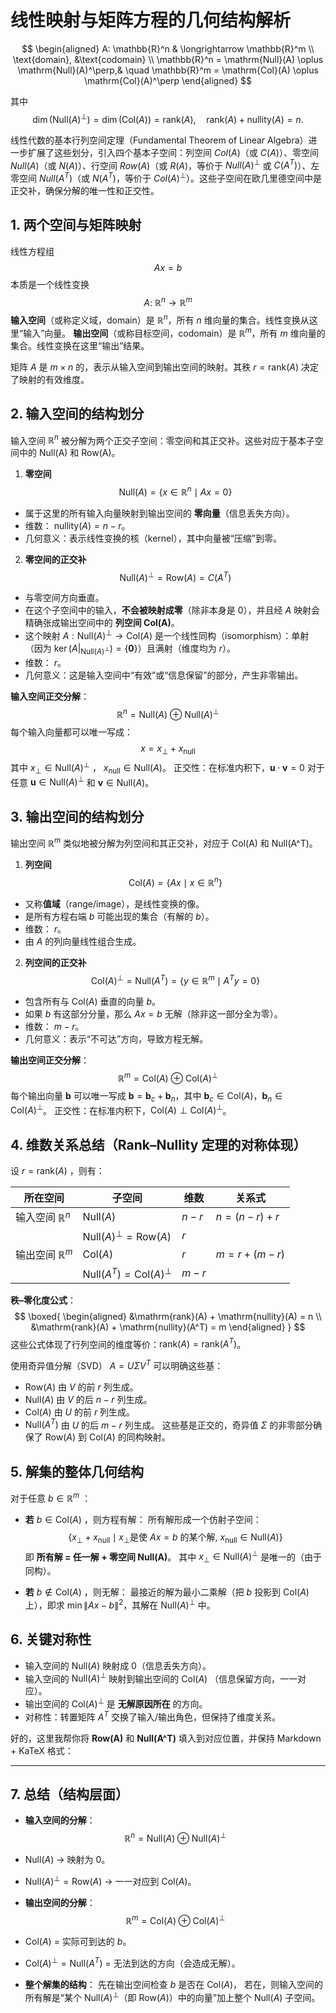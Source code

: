 # 线性映射与矩阵方程的几何结构解析

$$
\begin{aligned}
 A: \mathbb{R}^n & \longrightarrow \mathbb{R}^m \\
 \text{domain}, &\text{codomain} \\
 \mathbb{R}^n = \mathrm{Null}(A) \oplus \mathrm{Null}(A)^\perp,& \quad \mathbb{R}^m = \mathrm{Col}(A) \oplus \mathrm{Col}(A)^\perp
\end{aligned}
$$

其中
$$
\dim(\mathrm{Null}(A)^\perp)=\dim(\mathrm{Col}(A))=\mathrm{rank}(A),\quad 
\mathrm{rank}(A)+\mathrm{nullity}(A)=n.
$$

线性代数的基本行列空间定理（Fundamental Theorem of Linear Algebra）进一步扩展了这些划分，引入四个基本子空间：列空间 $Col(A)$（或 $C(A)$）、零空间 $Null(A)$（或 $N(A)$）、行空间 $Row(A)$（或 $R(A)$，等价于 $Null(A)^\perp$ 或 $C(A^T)$）、左零空间 $Null(A^T)$（或 $N(A^T)$，等价于 $Col(A)^\perp$）。这些子空间在欧几里德空间中是正交补，确保分解的唯一性和正交性。

## 1. 两个空间与矩阵映射

线性方程组
$$
A x = b
$$
本质是一个线性变换
$$
A:\ \mathbb{R}^n \longrightarrow \mathbb{R}^m
$$
**输入空间**（或称定义域，domain）是 $\mathbb{R}^n$，所有 $n$ 维向量的集合。线性变换从这里“输入”向量。
**输出空间**（或称目标空间，codomain）是 $\mathbb{R}^m$，所有 $m$ 维向量的集合。线性变换在这里“输出”结果。

矩阵 $A$ 是 $m \times n$ 的，表示从输入空间到输出空间的映射。其秩 $r = \mathrm{rank}(A)$ 决定了映射的有效维度。

## 2. 输入空间的结构划分

输入空间 $\mathbb{R}^n$ 被分解为两个正交子空间：零空间和其正交补。这些对应于基本子空间中的 Null(A) 和 Row(A)。

1. **零空间**
$$
\mathrm{Null}(A) = \{x \in \mathbb{R}^n \mid A x = 0\}
$$
 - 属于这里的所有输入向量映射到输出空间的 **零向量**（信息丢失方向）。
 - 维数： $\mathrm{nullity}(A) = n - r$。
 - 几何意义：表示线性变换的核（kernel），其中向量被“压缩”到零。

2. **零空间的正交补**
 $$
 \mathrm{Null}(A)^\perp = \mathrm{Row}(A) = C(A^T)
 $$
 - 与零空间方向垂直。
 - 在这个子空间中的输入，**不会被映射成零**（除非本身是 0），并且经 $A$ 映射会精确张成输出空间中的 **列空间 Col(A)**。
 - 这个映射 $A: \mathrm{Null}(A)^\perp \to \mathrm{Col}(A)$ 是一个线性同构（isomorphism）：单射（因为 $\ker(A|_{\mathrm{Null}(A)^\perp}) = \{\mathbf{0}\}$）且满射（维度均为 $r$）。
 - 维数： $r$。
 - 几何意义：这是输入空间中“有效”或“信息保留”的部分，产生非零输出。

**输入空间正交分解**：
$$
\mathbb{R}^n = \mathrm{Null}(A) \ \oplus\ \mathrm{Null}(A)^\perp
$$
每个输入向量都可以唯一写成：
$$
x = x_{\perp} + x_{\mathrm{null}}
$$
其中 $x_{\perp}\in \mathrm{Null}(A)^\perp$ ， $x_{\mathrm{null}}\in\mathrm{Null}(A)$。
正交性：在标准内积下，$\mathbf{u} \cdot \mathbf{v} = 0$ 对于任意 $\mathbf{u} \in \mathrm{Null}(A)^\perp$ 和 $\mathbf{v} \in \mathrm{Null}(A)$。

## 3. 输出空间的结构划分

输出空间 $\mathbb{R}^m$ 类似地被分解为列空间和其正交补，对应于 Col(A) 和 Null(A^T)。

1. **列空间**
 $$
 \mathrm{Col}(A) = \{Ax \mid x\in\mathbb{R}^n\}
 $$
 - 又称**值域**（range/image），是线性变换的像。
 - 是所有方程右端 $b$ 可能出现的集合（有解的 $b$）。
 - 维数： $r$。
 - 由 $A$ 的列向量线性组合生成。

2. **列空间的正交补**
 $$
 \mathrm{Col}(A)^\perp = \mathrm{Null}(A^T) = \{y \in \mathbb{R}^m \mid A^T y = 0\}
 $$
 - 包含所有与 $\mathrm{Col}(A)$ 垂直的向量 $b$。
 - 如果 $b$ 有这部分分量，那么 $Ax = b$ 无解（除非这一部分全为零）。
 - 维数： $m - r$。
 - 几何意义：表示“不可达”方向，导致方程无解。

**输出空间正交分解**：
$$
\mathbb{R}^m = \mathrm{Col}(A) \ \oplus\ \mathrm{Col}(A)^\perp
$$
每个输出向量 $\mathbf{b}$ 可以唯一写成 $\mathbf{b} = \mathbf{b}_c + \mathbf{b}_n$，其中 $\mathbf{b}_c \in \mathrm{Col}(A)$，$\mathbf{b}_n \in \mathrm{Col}(A)^\perp$。
正交性：在标准内积下，$\mathrm{Col}(A) \perp \mathrm{Col}(A)^\perp$。

## 4. 维数关系总结（Rank–Nullity 定理的对称体现）

设 $r = \mathrm{rank}(A)$ ，则有：

| 所在空间                | 子空间                                       | 维数    | 关系式          |
| ----------------------- | -------------------------------------------- | ------- | --------------- |
| 输入空间 $\mathbb{R}^n$ | $\mathrm{Null}(A)$                           | $n - r$ | $n = (n-r) + r$ |
|                         | $\mathrm{Null}(A)^\perp = \mathrm{Row}(A)$   | $r$     |                 |
| 输出空间 $\mathbb{R}^m$ | $\mathrm{Col}(A)$                            | $r$     | $m = r + (m-r)$ |
|                         | $\mathrm{Null}(A^T) = \mathrm{Col}(A)^\perp$ | $m - r$ |                 |

**秩–零化度公式**：
$$
\boxed{
\begin{aligned}
&\mathrm{rank}(A) + \mathrm{nullity}(A) = n \\
&\mathrm{rank}(A) + \mathrm{nullity}(A^T) = m
\end{aligned}
}
$$
这些公式体现了行列空间的维度等价：$\mathrm{rank}(A) = \mathrm{rank}(A^T)$。

使用奇异值分解（SVD） $A = U \Sigma V^T$ 可以明确这些基：
- $\mathrm{Row}(A)$ 由 $V$ 的前 $r$ 列生成。
- $\mathrm{Null}(A)$ 由 $V$ 的后 $n-r$ 列生成。
- $\mathrm{Col}(A)$ 由 $U$ 的前 $r$ 列生成。
- $\mathrm{Null}(A^T)$ 由 $U$ 的后 $m-r$ 列生成。
这些基是正交的，奇异值 $\Sigma$ 的非零部分确保了 $\mathrm{Row}(A)$ 到 $\mathrm{Col}(A)$ 的同构映射。

## 5. 解集的整体几何结构

对于任意 $b\in\mathbb{R}^m$ ：

- **若** $b \in \mathrm{Col}(A)$ ，则方程有解：
  所有解形成一个仿射子空间：
 $$
 \{x_{\perp} + x_{\mathrm{null}} \mid x_{\perp} \text{是使 } Ax=b \text{ 的某个解},\ x_{\mathrm{null}}\in\mathrm{Null}(A)\}
 $$
  即 **所有解 = 任一解 + 零空间 Null(A)**。
  其中 $x_{\perp} \in \mathrm{Null}(A)^\perp$ 是唯一的（由于同构）。

- **若** $b \notin \mathrm{Col}(A)$ ，则无解：
  最接近的解为最小二乘解（把 $b$ 投影到 $\mathrm{Col}(A)$ 上），即求 $\min \|Ax - b\|^2$，其解在 $\mathrm{Null}(A)^\perp$ 中。

## 6. 关键对称性

- 输入空间的 $\mathrm{Null}(A)$ 映射成 0（信息丢失方向）。
- 输入空间的 $\mathrm{Null}(A)^\perp$ 映射到输出空间的 $\mathrm{Col}(A)$ （信息保留方向，一一对应）。
- 输出空间的 $\mathrm{Col}(A)^\perp$ 是 **无解原因所在** 的方向。
- 对称性：转置矩阵 $A^T$ 交换了输入/输出角色，但保持了维度关系。

好的，这里我帮你将 **Row(A)** 和 **Null(A^T)** 填入到对应位置，并保持 Markdown + KaTeX 格式：

---

## 7. 总结（结构层面）

- **输入空间的分解**：
$$
\mathbb{R}^n = \mathrm{Null}(A) \oplus \mathrm{Null}(A)^\perp
$$
- $\mathrm{Null}(A)$ → 映射为 0。
- $\mathrm{Null}(A)^\perp = \mathrm{Row}(A)$ → 一一对应到 $\mathrm{Col}(A)$。

- **输出空间的分解**：
$$
\mathbb{R}^m = \mathrm{Col}(A) \oplus \mathrm{Col}(A)^\perp
$$
- $\mathrm{Col}(A)$ = 实际可到达的 $b$。
- $\mathrm{Col}(A)^\perp = \mathrm{Null}(A^T)$ = 无法到达的方向（会造成无解）。

- **整个解集的结构**：
  先在输出空间检查 $b$ 是否在 $\mathrm{Col}(A)$，
  若在，则输入空间的所有解是“某个 $\mathrm{Null}(A)^\perp$（即 $\mathrm{Row}(A)$）中的向量”加上整个 $\mathrm{Null}(A)$ 子空间。

